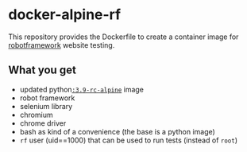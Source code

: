 # docker-alpine-rf

This repository provides the Dockerfile to create a container image for [robotframework](https://robotframework.org) website testing.

## What you get
* updated python[`:3.9-rc-alpine`](https://hub.docker.com/_/python) image
* robot framework
* selenium library
* chromium
* chrome driver
* bash as kind of a convenience (the base is a python image)
* `rf` user (uid==1000) that can be used to run tests (instead of `root`)
